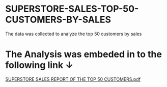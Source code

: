 # SUPERSTORE-SALES-TOP-50-CUSTOMERS-BY-SALES
The data was collected to analyze the top 50 customers by sales
# The Analysis was embeded in to the following link &darr;
[SUPERSTORE SALES REPORT OF THE TOP 50 CUSTOMERS.pdf](https://github.com/Data-Analyst-Badmus/SUPERSTORE-SALES-TOP-50-CUSTOMERS-BY-SALES/files/9738785/SUPERSTORE.SALES.REPORT.OF.THE.TOP.50.CUSTOMERS.pdf)
